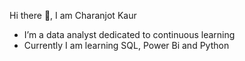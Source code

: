 Hi there 👋, I am Charanjot Kaur
- I’m a data analyst dedicated to continuous learning
- Currently I am learning SQL, Power Bi and Python 
